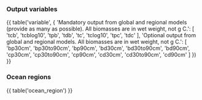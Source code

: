 ### Output variables

{{ table('variable', {
    'Mandatory output from global and regional models (provide as many as possible). All biomasses are in wet weight, not g C.': [
        'tcb',
        'tcblog10',
        'tpb',
        'tdb',
        'tc',
        'tclog10',
        'tpc',
        'tdc'
    ],
    'Optional output from global and regional models. All biomasses are in wet weight, not g C.': [
        'bp30cm',
        'bp30to90cm',
        'bp90cm',
        'bd30cm',
        'bd30to90cm',
        'bd90cm',
        'cp30cm',
        'cp30to90cm',
        'cp90cm',
        'cd30cm',
        'cd30to90cm',
        'cd90cm'
    ]
}) }}

### Ocean regions

{{ table('ocean_region') }}
